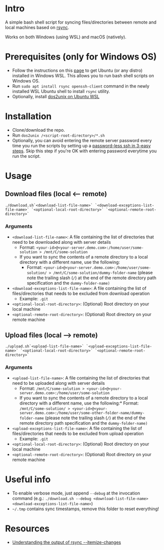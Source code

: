 # Intro

A simple bash shell script for syncing files/directories between remote and local machines based on [rsync](https://linux.die.net/man/1/rsync).

Works on both Windows (using WSL) and macOS (natively).

# Prerequisites (only for Windows OS)

- Follow the instructions on this [page](https://ubuntu.com/wsl) to get Ubuntu (or any distro) installed in Windows WSL. This allows you to run bash shell scripts on Windows OS.
- Run `sudo apt install rsync openssh-client` command in the newly installed WSL Ubuntu shell to install `rsync` utility.
- Optionally, install [dos2unix on Ubuntu WSL](https://askubuntu.com/questions/1117623/how-to-install-dos2unix-on-a-ubuntu-app-on-a-windows-10-machine)

# Installation

- Clone/download the repo.
- Run `dos2unix /<script-root-directory>/*.sh`
- Optionally, you can avoid entering the remote server password every time you run the scripts by setting up a [password-less ssh in 3-easy steps](https://www.tecmint.com/ssh-passwordless-login-using-ssh-keygen-in-5-easy-steps/). Skip this step if you're OK with entering password everytime you run the script.

# Usage

## Download files (local <-- remote)

    ./download.sh`<download-list-file-name>` `<download-exceptions-list-file-name>` `<optional-local-root-directory>` `<optional-remote-root-directory>`

### Arguments

- `<download-list-file-name>`: A file containing the list of directories that need to be downloaded along with server details
  * Format: `<your-id>@<your-server.demo.com>:/home/user/some-solution > /mnt/C/some-solution`
  * If you want to sync the contents of a remote directory to a local directory with a different name, use the following:
    * Format: `<your-id>@<your-server.demo.com>:/home/user/some-solution/ > /mnt/C/some-solution/dummy-folder-name` (please note the trailing slash (`/`) at the end of the remote directory path specification and the  `dummy-folder-name)`
- `<download-exceptions-list-file-name>`: A file containing the list of files/directories that needs to be excluded from download operation
  * Example: `.git`
- `<optional-local-root-directory>`: (Optional) Root directory on your local machine
- `<optional-remote-root-directory>`: (Optional) Root directory on your remote machine

## Upload files (local --> remote)

    ./upload.sh`<upload-list-file-name>` `<upload-exceptions-list-file-name>` `<optional-local-root-directory>` `<optional-remote-root-directory>`

### Arguments

- `<upload-list-file-name>`: A file containing the list of directories that need to be uploaded along with server details
  * Format: `/mnt/C/some-solution > <your-id>@<your-server.demo.com>:/home/user/some-solution`
  * If you want to sync the contents of a remote directory to a local directory with a different name, use the following:* Format: `/mnt/C/some-solution/ > <your-id>@<your-server.demo.com>:/home/user/some-other-folder-name/dummy-folder-name` (please note the trailing slash (`/`) at the end of the remote directory path specification and the  `dummy-folder-name)`
- `<upload-exceptions-list-file-name>`: A file containing the list of files/directories that needs to be excluded from upload operation
  * Example: `.git`
- `<optional-local-root-directory>`: (Optional) Root directory on your local machine
- `<optional-remote-root-directory>`: (Optional) Root directory on your remote machine

# Useful info

- To enable verbose mode, just append `--debug` at the invocation command (e.g.: `./download.sh --debug <download-list-file-name> <download-exceptions-list-file-name>`)
- `~/.tmp` contains sync timestamps, remove this folder to reset everything!

# Resources

- [Understanding the output of rsync --itemize-changes](http://web.archive.org/web/20160904174444/http://andreafrancia.it/2010/03/understanding-the-output-of-rsync-itemize-changes.html)
